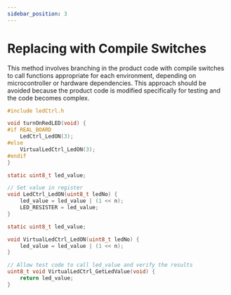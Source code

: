 ```yaml
---
sidebar_position: 3
---
```


# Replacing with Compile Switches

This method involves branching in the product code with compile switches to call functions appropriate for each environment, depending on microcontroller or hardware dependencies. This approach should be avoided because the product code is modified specifically for testing and the code becomes complex.

```c title="Product Code led.c"
#include ledCtrl.h

void turnOnRedLED(void) {
#if REAL_BOARD
    LedCtrl_LedON(3);
#else
    VirtualLedCtrl_LedON(3);
#endif
}
```

```c title="ledCtrl.c for Product Code "
static uint8_t led_value;

// Set value in register
void LedCtrl_LedON(uint8_t ledNo) {
    led_value = led_value | (1 << n);
    LED_RESISTER = led_value;
}
```

```c title="ledCtrl.c for Test Code"
static uint8_t led_value;

void VirtualLedCtrl_LedON(uint8_t ledNo) {
    led_value = led_value | (1 << n);
}

// Allow test code to call led_value and verify the results
uint8_t void VirtualLedCtrl_GetLedValue(void) {
    return led_value;
}
```
